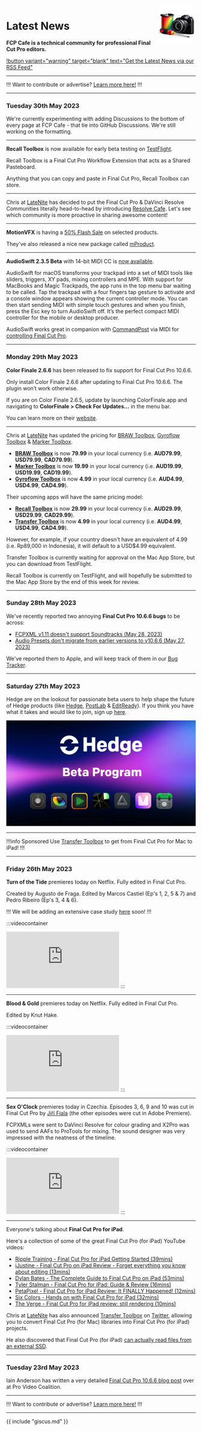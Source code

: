 <img src="https://raw.githubusercontent.com/CommandPost/FCPCafe/master/docs/static/fcpcafe.png" align="right" style="width: 100px !important; height: 100px !important;" />

# Latest News

**FCP Cafe is a technical community for professional Final Cut Pro editors.**

[!button variant="warning" target="blank" text="Get the Latest News via our RSS Feed"](https://fcp.cafe/rss.xml)

---

!!!
Want to contribute or advertise? [Learn more here!](https://fcp.cafe/contribute/)
!!!

---

### Tuesday 30th May 2023

We're currently experimenting with adding Discussions to the bottom of every page at FCP Cafe - that tie into GitHub Discussions. We're still working on the formatting.

---

**Recall Toolbox** is now available for early beta testing on [TestFlight](https://recalltoolbox.io).

Recall Toolbox is a Final Cut Pro Workflow Extension that acts as a Shared Pasteboard.

Anything that you can copy and paste in Final Cut Pro, Recall Toolbox can store.

---

Chris at [LateNite](https://latenitefilms.com/technology/) has decided to put the Final Cut Pro & DaVinci Resolve Communities literally head-to-head by introducing [Resolve Cafe](https://resolve.cafe). Let's see which community is more proactive in sharing awesome content!

---

**MotionVFX** is having a [50% Flash Sale](https://www.motionvfx.com/store) on selected products.

They've also released a nice new package called [mProduct](https://www.motionvfx.com/store,mproduct,p3977.html).

---

**AudioSwift 2.3.5 Beta** with 14-bit MIDI CC is [now available](https://audioswiftapp.com/try-out-these-new-features-in-beta/).

AudioSwift for macOS transforms your trackpad into a set of MIDI tools like sliders, triggers, XY pads, mixing controllers and MPE. With support for MacBooks and Magic Trackpads, the app runs in the top menu bar waiting to be called. Tap the trackpad with a four fingers tap gesture to activate and a console window appears showing the current controller mode. You can then start sending MIDI with simple touch gestures and when you finish, press the Esc key to turn AudioSwift off. It’s the perfect compact MIDI controller for the mobile or desktop producer.

AudioSwift works great in companion with [CommandPost](https://commandpost.io) via MIDI for [controlling Final Cut Pro](https://audioswiftapp.com/fcp/).

---

### Monday 29th May 2023

**Color Finale 2.6.6** has been released to fix support for Final Cut Pro 10.6.6.

Only install Color Finale 2.6.6 after updating to Final Cut Pro 10.6.6. The plugin won’t work otherwise.

If you are on Color Finale 2.6.5, update by launching ColorFinale.app and navigating to **ColorFinale > Check For Updates…** in the menu bar.

You can learn more on their [website](https://colorfinale.com).

---

Chris at [LateNite](https://latenitefilms.com/technology/) has updated the pricing for [BRAW Toolbox](https://brawtoolbox.io), [Gyroflow Toolbox](https://gyroflowtoolbox.io) & [Marker Toolbox](https://markertoolbox.io).

- **[BRAW Toolbox](https://brawtoolbox.io)** is now **79.99** in your local currency (i.e. **AUD79.99**, **USD79.99**, **CAD79.99**).
- **[Marker Toolbox](https://markertoolbox.io)** is now **19.99** in your local currency (i.e. **AUD19.99**, **USD19.99**, **CAD19.99**).
- **[Gyroflow Toolbox](https://gyroflowtoolbox.io)** is now **4.99** in your local currency (i.e. **AUD4.99**, **USD4.99**, **CAD4.99**).

Their upcoming apps will have the same pricing model:

- **[Recall Toolbox](https://recalltoolbox.io)** is now **29.99** in your local currency (i.e. **AUD29.99**, **USD29.99**, **CAD29.99**).
- **[Transfer Toolbox](https://transfertoolbox.io)** is now **4.99** in your local currency (i.e. **AUD4.99**, **USD4.99**, **CAD4.99**).

However, for example, if your country doesn't have an equivalent of 4.99 (i.e. Rp89,000 in Indonesia), it will default to a USD$4.99 equivalent.

Transfer Toolbox is currently waiting for approval on the Mac App Store, but you can download from TestFlight.

Recall Toolbox is currently on TestFlight, and will hopefully be submitted to the Mac App Store by the end of this week for review.

---

### Sunday 28th May 2023

We've recently reported two annoying **Final Cut Pro 10.6.6 bugs** to be across:

- [FCPXML v1.11 doesn't support Soundtracks (May 28, 2023)](https://github.com/CommandPost/FCPCafe/issues/94)
- [Audio Presets don't migrate from earlier versions to v10.6.6 (May 27, 2023)](https://github.com/CommandPost/FCPCafe/issues/92)

We've reported them to Apple, and will keep track of them in our [Bug Tracker](https://fcp.cafe/bugtracker/).

---

### Saturday 27th May 2023

Hedge are on the lookout for passionate beta users to help shape the future of Hedge products (like [Hedge](https://hedge.video/hedge), [PostLab](https://hedge.video/postlab/benefits) & [EditReady](https://hedge.video/editready)). If you think you have what it takes and would like to join, sign up [here](http://bit.ly/HedgeBetaProgram).

![Hedge Beta Program](/static/hedge.jpeg)

---

!!!info Sponsored
Use [Transfer Toolbox](https://transfertoolbox.io) to get from Final Cut Pro for Mac to iPad!
!!!

---

### Friday 26th May 2023

**Turn of the Tide** premieres today on Netflix. Fully edited in Final Cut Pro.

Created by Augusto de Fraga. Edited by Marcos Castiel (Ep's 1, 2, 5 & 7) and Pedro Ribeiro (Ep's 3, 4 & 6).

!!!
We will be adding an extensive case study [here](https://fcp.cafe/casestudies/turnofthetide/) soon!
!!!

:::videocontainer
<iframe class="video" src="https://www.youtube-nocookie.com/embed/_tHdyD9TGCA?controls=0" title="YouTube video player" frameborder="0" allow="accelerometer; autoplay; clipboard-write; encrypted-media; gyroscope; picture-in-picture; web-share" allowfullscreen></iframe>
:::

---

**Blood & Gold** premieres today on Netflix. Fully edited in Final Cut Pro.

Edited by Knut Hake.

:::videocontainer
<iframe class="video" src="https://www.youtube-nocookie.com/embed/mqNzrsUerYw?controls=0" title="YouTube video player" frameborder="0" allow="accelerometer; autoplay; clipboard-write; encrypted-media; gyroscope; picture-in-picture; web-share" allowfullscreen></iframe>
:::

---

**Sex O'Clock** premieres today in Czechia. Episodes 3, 6, 9 and 10 was cut in Final Cut Pro by [Jiří Fiala](https://jirifiala.cz) (the other episodes were cut in Adobe Premiere).

FCPXMLs were sent to DaVinci Resolve for colour grading and X2Pro was used to send AAFs to ProTools for mixing. The sound designer was very impressed with the neatness of the timeline.

:::videocontainer
<iframe class="video" src="https://www.youtube-nocookie.com/embed/HKvOAB7NzzQ?controls=0" title="YouTube video player" frameborder="0" allow="accelerometer; autoplay; clipboard-write; encrypted-media; gyroscope; picture-in-picture; web-share" allowfullscreen></iframe>
:::

---

Everyone's talking about **Final Cut Pro for iPad**.

Here's a collection of some of the great Final Cut Pro (for iPad) YouTube videos:

- [Ripple Training - Final Cut Pro for iPad Getting Started (39mins)](https://www.youtube.com/watch?v=XvMDC9V3-Rs)
- [iJustine - Final Cut Pro on iPad Review - Forget everything you know about editing (13mins)](https://www.youtube.com/watch?v=MjRouMY7bgU)
- [Dylan Bates - The Complete Guide to Final Cut Pro on iPad (53mins)](https://www.youtube.com/watch?v=iLXnuoEPheQ)
- [Tyler Stalman - Final Cut Pro for iPad: Guide & Review (16mins)](https://www.youtube.com/watch?v=eKG_T9GumVM)
- [PetaPixel - Final Cut Pro for iPad Review: It FINALLY Happened! (12mins)](https://www.youtube.com/watch?v=cacbcjvlFRg)
- [Six Colors - Hands on with Final Cut Pro for iPad (32mins)](https://www.youtube.com/watch?v=VpwUN5o_3mo)
- [The Verge - Final Cut Pro for iPad review: still rendering (10mins)](https://www.youtube.com/watch?v=r4QCQ7qGsL4)

Chris at [LateNite](https://latenitefilms.com) has also announced [Transfer Toolbox](https://transfertoolbox.io) on [Twitter](https://twitter.com/chrisatlatenite/status/1661610054292758529), allowing you to convert Final Cut Pro (for Mac) libraries into Final Cut Pro (for iPad) projects.

He also discovered that Final Cut Pro (for iPad) [can actually read files from an external SSD](https://twitter.com/chrisatlatenite/status/1661697912202743809).

---

### Tuesday 23rd May 2023

Iain Anderson has written a very detailed [Final Cut Pro 10.6.6 blog post](https://www.provideocoalition.com/final-cut-pro-10-6-6-for-mac/) over at Pro Video Coalition.

---

!!!
Want to contribute or advertise? [Learn more here!](https://fcp.cafe/contribute/)
!!!

---

{{ include "giscus.md" }}